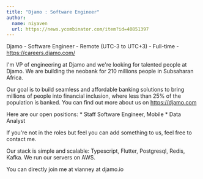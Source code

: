 ```yaml
---
title: "Djamo : Software Engineer"
author:
  name: niyaven
  url: https://news.ycombinator.com/item?id=40851397
---
```

Djamo - Software Engineer - Remote (UTC-3 to UTC+3) - Full-time - <a href="https:&#x2F;&#x2F;careers.djamo.com&#x2F;">https:&#x2F;&#x2F;careers.djamo.com&#x2F;</a>

I&#x27;m VP of engineering at Djamo and we&#x27;re looking for talented people at Djamo. We are building the neobank for 210 millions people in Subsaharan Africa.

Our goal is to build seamless and affordable banking solutions to bring millions of people into financial inclusion, where less than 25% of the population is banked. You can find out more about us on <a href="https:&#x2F;&#x2F;djamo.com">https:&#x2F;&#x2F;djamo.com</a>

Here are our open positions: * Staff Software Engineer, Mobile * Data Analyst

If you&#x27;re not in the roles but feel you can add something to us, feel free to contact me.

Our stack is simple and scalable: Typescript, Flutter, Postgresql, Redis, Kafka. We run our servers on AWS.

You can directly join me at vianney at djamo.io
